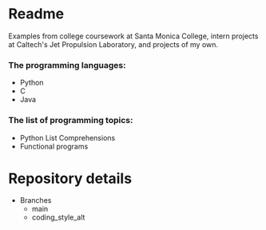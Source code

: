 # Readme
  Examples from college coursework at Santa Monica College, intern projects at Caltech's Jet Propulsion Laboratory, and projects of my own.
###  The programming languages: 
  * Python
  * C
  * Java

###  The list of programming topics:
  * Python List Comprehensions
  * Functional programs

# Repository details
* Branches
  * main
  * coding_style_alt
